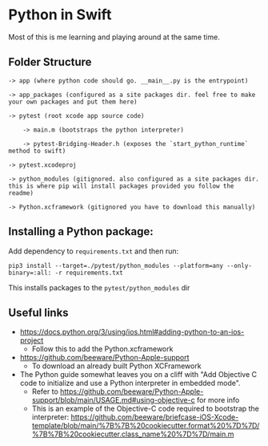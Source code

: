# Python in Swift

Most of this is me learning and playing around at the same time.

## Folder Structure

```
-> app (where python code should go. __main__.py is the entrypoint)

-> app_packages (configured as a site packages dir. feel free to make your own packages and put them here)

-> pytest (root xcode app source code)

    -> main.m (bootstraps the python interpreter)

    -> pytest-Bridging-Header.h (exposes the `start_python_runtime` method to swift)

-> pytest.xcodeproj

-> python_modules (gitignored. also configured as a site packages dir. this is where pip will install packages provided you follow the readme)

-> Python.xcframework (gitignored you have to download this manually)
```

## Installing a Python package:

Add dependency to `requirements.txt` and then run:

```
pip3 install --target=./pytest/python_modules --platform=any --only-binary=:all: -r requirements.txt
```

This installs packages to the `pytest/python_modules` dir

## Useful links

- https://docs.python.org/3/using/ios.html#adding-python-to-an-ios-project
  - Follow this to add the Python.xcframework
- https://github.com/beeware/Python-Apple-support
  - To download an already built Python XCFramework
- The Python guide somewhat leaves you on a cliff with "Add Objective C code to initialize and use a Python interpreter in embedded mode".
  - Refer to https://github.com/beeware/Python-Apple-support/blob/main/USAGE.md#using-objective-c for more info
  - This is an example of the Objective-C code required to bootstrap the interpreter: https://github.com/beeware/briefcase-iOS-Xcode-template/blob/main/%7B%7B%20cookiecutter.format%20%7D%7D/%7B%7B%20cookiecutter.class_name%20%7D%7D/main.m
